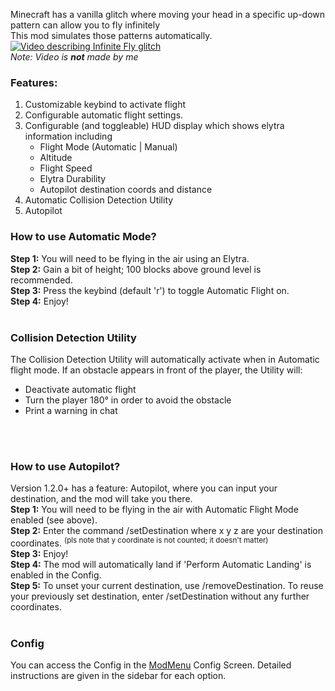 Minecraft has a vanilla glitch where moving your head in a specific up-down pattern can allow you to fly infinitely <br>
This mod simulates those patterns automatically. <br>
[![Video describing Infinite Fly glitch](https://img.youtube.com/vi/l-zHXNd8mnI/0.jpg)](https://www.youtube.com/watch?v=l-zHXNd8mnI) <br>
_Note: Video is **not** made by me_

### Features:
1. Customizable keybind to activate flight
2. Configurable automatic flight settings.
3. Configurable (and toggleable) HUD display which shows elytra information including
   - Flight Mode (Automatic | Manual)
   - Altitude
   - Flight Speed
   - Elytra Durability
   - Autopilot destination coords and distance
4. Automatic Collision Detection Utility
5. Autopilot

### How to use Automatic Mode?
**Step 1:** You will need to be flying in the air using an Elytra.<br>
**Step 2:** Gain a bit of height; 100 blocks above ground level is recommended.<br>
**Step 3:** Press the keybind (default 'r') to toggle Automatic Flight on.<br>
**Step 4:** Enjoy! <br>
<br>
### Collision Detection Utility
The Collision Detection Utility will automatically activate when in Automatic flight mode. If an obstacle appears in front of the player, the Utility will:
- Deactivate automatic flight
- Turn the player 180° in order to avoid the obstacle
- Print a warning in chat
<br>
<br>

### How to use Autopilot? <br>
Version 1.2.0+ has a feature: Autopilot, where you can input your destination, and the mod will take you there.<br>
**Step 1:** You will need to be flying in the air with Automatic Flight Mode enabled (see above).<br>
**Step 2:** Enter the command /setDestination <x> <y> <z> where x y z are your destination coordinates. <sup>(pls note that y coordinate is not counted; it doesn't matter)</sup><br>
**Step 3:** Enjoy!<br>
**Step 4:** The mod will automatically land if 'Perform Automatic Landing' is enabled in the Config. <br>
**Step 5:** To unset your current destination, use /removeDestination. To reuse your previously set destination, enter /setDestination without any further coordinates.
<br>
<br>

### Config
You can access the Config in the [ModMenu](https://modrinth.com/mod/modmenu) Config Screen. Detailed instructions are given in the sidebar for each option.
<br>
